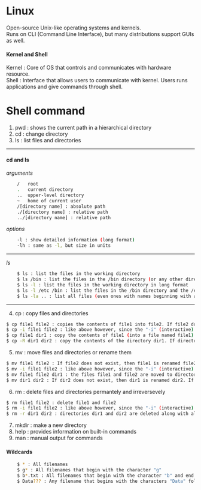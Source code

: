 # Linux
Open-source Unix-like operating systems and kernels.   
Runs on CLI (Command Line Interface), but many distributions support GUIs as well.

#### Kernel and Shell
Kernel : Core of OS that controls and communicates with hardware resource.   
Shell : Interface that allows users to communicate with kernel. Users runs applications and give commands through shell.

# Shell command
1. pwd : shows the current path in a hierarchical directory   
2. cd : change directory
3. ls : list files and directories    

---
####  cd and ls    
*arguments*
    
```sh
    /   root
    .   current directory
    ..  upper-level directory
    ~   home of current user
    /[directory name] : absolute path
    ./[directory name] : relative path
    ../[directory name] : relative path
```

*options*
    
 ```sh
     -l : show detailed information (long format)
     -lh : same as -l, but size in units
```

---

*ls*
```sh
    $ ls : list the files in the working directory
    $ ls /bin : list the files in the /bin directory (or any other directory we care to specify)
    $ ls -l : list the files in the working directory in long format
    $ ls -l /etc /bin : list the files in the /bin directory and the /etc directory in long format
    $ ls -la .. : list all files (even ones with names beginning with a period character, which are normally hidden) in the parent of the working directory in long
```
---
4. cp : copy files and directories
```sh
$ cp file1 file2 : copies the contents of file1 into file2. If file2 does not exist, it is created; otherwise, file2 is silently overwritten with the contents of file1.
$ cp -i file1 file2 : like above however, since the "-i" (interactive) option is specified, if file2 exists, the user is prompted before it is overwritten with the contents of file1.
$ cp file1 dir1 : copy the contents of file1 (into a file named file1) inside of directory dir1.
$ cp -R dir1 dir2 : copy the contents of the directory dir1. If directory dir2 does not exist, it is created. Otherwise, it creates a directory named dir1 within directory dir2.
```
5. mv : move files and directories or rename them
```sh
$ mv file1 file2 : If file2 does not exist, then file1 is renamed file2. If file2 exists, itscontents are silently replaced with the contents of file1.
$ mv -i file1 file2 : like above however, since the "-i" (interactive) option is specified, if file2 exists, the user is prompted before it is overwritten with the contents of file1. 
$ mv file1 file2 dir1 : the files file1 and file2 are moved to directory dir1. If dir1 does not exist, mv will exit with an error.
$ mv dir1 dir2 : If dir2 does not exist, then dir1 is renamed dir2. If dir2 exists, the directory dir1 is moved within directory dir2.
```
6. rm : delete files and directories permantely and irreversevely
```sh
$ rm file1 file2 : delete file1 and file2
$ rm -i file1 file2 : like above however, since the "-i" (interactive) option is specified, the user is prompted before each file is deleted.
$ rm -r dir1 dir2 : directories dir1 and dir2 are deleted along with all of their contents.
```
7. mkdir : make a new directory
8. help : provides information on built-in commands
9. man : manual output for commands

#### Wildcards
```sh
    $ * : All filenames
    $ g* : All filenames that begin with the character "g"  
    $ b*.txt : All filenames that begin with the character "b" and end with the characters ".txt"
    $ Data??? : Any filename that begins with the characters "Data" followed by exactly 3 more characteres
```